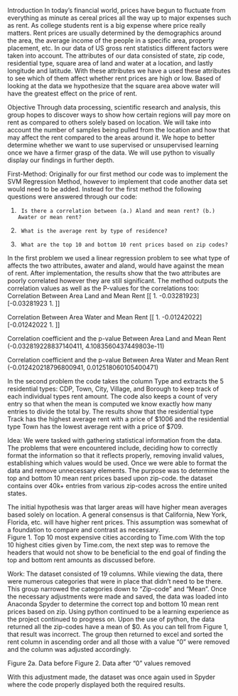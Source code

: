 Introduction
	In today’s financial world, prices have begun to fluctuate from everything as minute as cereal prices all the way up to major expenses such as rent. As college students rent is a big expense where price really matters. Rent prices are usually determined by the demographics around the area, the average income of the people in a specific area, property placement, etc.  In our data of US gross rent statistics different factors were taken into account. The attributes of our data consisted of state, zip code, residential type, square area of land and water at a location, and lastly longitude and latitude. With these attributes we have a used these attributes to see which of them affect whether rent prices are high or low. Based of looking at the data we hypothesize that the square area above water will have the greatest effect on the price of rent.

Objective 
Through data processing, scientific research and analysis, this group hopes to discover ways to show how certain regions will pay more on rent as compared to others solely based on location. We will take into account the number of samples being pulled from the location and how that may affect the rent compared to the areas around it. We hope to better determine whether we want to use supervised or unsupervised learning once we have a firmer grasp of the data. We will use python to visually display our findings in further depth. 

First-Method:
        	Originally for our first method our code was to implement the SVM Regression Method, however to implement that code another data set would need to be added. Instead for the first method the following questions were answered through our code:
 
1.      Is there a correlation between (a.) Aland and mean rent? (b.) Awater or mean rent?
2.      What is the average rent by type of residence?
3.      What are the top 10 and bottom 10 rent prices based on zip codes?
 
In the first problem we used a linear regression problem to see what type of affects the two attributes, awater and aland, would have against the mean of rent. After implementation, the results show that the two attributes are poorly correlated however they are still significant.
The method outputs the correlation values as well as the P-values for the correlations too:
Correlation Between Area Land and Mean Rent
[[ 1.         -0.03281923]
[-0.03281923  1.    	]]
 
Correlation Between Area Water and Mean Rent
[[ 1.         -0.01242022]
[-0.01242022  1.    	]]
 
Correlation coefficient and the p-value Between Area Land and Mean Rent
(-0.032819228837140411, 4.1083560437449803e-11)
 
Correlation coefficient and the p-value Between Area Water and Mean Rent
(-0.012420218796800941, 0.012518060105400471)
 
In the second problem the code takes the column Type and extracts the 5 residential types: CDP, Town, City, Village, and Borough to keep track of each individual types rent amount. The code also keeps a count of very entry so that when the mean is computed we know exactly how many entries to divide the total by. The results show that the residential type Track has the highest average rent with a price of $1006 and the residential type Town has the lowest average rent with a price of $709.

Idea:
We were tasked with gathering statistical information from the data.  The problems that were encountered include, deciding how to correctly format the information so that it reflects properly, removing invalid values, establishing which values would be used. Once we were able to format the data and remove unnecessary elements. The purpose was to determine the top and bottom 10 mean rent prices based upon zip-code. the dataset contains over 40k+ entries from various zip-codes across the entire united states. 


The initial hypothesis was that larger areas will have higher mean averages based solely on location. A general consensus is that California, New York, Florida, etc. will have higher rent prices. This assumption was somewhat of a foundation to compare and contrast as necessary. 	 
Figure 1.  Top 10 most expensive cities according to Time.com
With the top 10 highest cities given by Time.com, the next step was to remove the headers that would not show to be beneficial to the end goal of finding the top and bottom rent amounts as discussed before. 
 
 
Work:
      	The dataset consisted of 19 columns. While viewing the data, there were numerous categories that were in place that didn’t need to be there. This group narrowed the categories down to “Zip-code” and “Mean”. Once the necessary adjustments were made and saved, the data was loaded into Anaconda Spyder to determine the correct top and bottom 10 mean rent prices based on zip. Using python continued to be a learning experience as the project continued to progress on.  Upon the use of python, the data returned all the zip-codes have a mean of $0. As you can tell from Figure 1, that result was incorrect. The group then returned to excel and sorted the rent column in ascending order and all those with a value “0” were removed and the column was adjusted accordingly.
 
 
      	                                                                                                                                                                                     	
Figure 2a. Data before    			Figure 2. Data after “0” values removed
      	
With this adjustment made, the dataset was once again used in Spyder where the code properly displayed both the required results.
